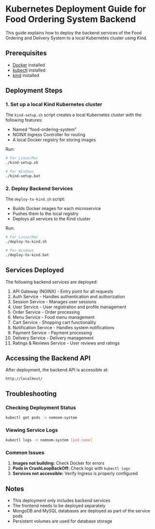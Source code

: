 # Kubernetes Deployment Guide for Food Ordering System Backend

This guide explains how to deploy the backend services of the Food Ordering and Delivery System to a local Kubernetes cluster using Kind.

## Prerequisites

- [Docker](https://docs.docker.com/get-docker/) installed
- [kubectl](https://kubernetes.io/docs/tasks/tools/) installed
- [kind](https://kind.sigs.k8s.io/docs/user/quick-start/#installation) installed

## Deployment Steps

### 1. Set up a local Kind Kubernetes cluster

The `kind-setup.sh` script creates a local Kubernetes cluster with the following features:
- Named "food-ordering-system"
- NGINX Ingress Controller for routing
- A local Docker registry for storing images

Run:
```bash
# For Linux/Mac
./kind-setup.sh

# For Windows
./kind-setup.bat
```

### 2. Deploy Backend Services

The `deploy-to-kind.sh` script:
- Builds Docker images for each microservice
- Pushes them to the local registry
- Deploys all services to the Kind cluster

Run:
```bash
# For Linux/Mac
./deploy-to-kind.sh

# For Windows
./deploy-to-kind.bat
```

## Services Deployed

The following backend services are deployed:
1. API Gateway (NGINX) - Entry point for all requests
2. Auth Service - Handles authentication and authorization
3. Session Service - Manages user sessions
4. User Service - User registration and profile management
5. Order Service - Order processing
6. Menu Service - Food menu management
7. Cart Service - Shopping cart functionality
8. Notification Service - Handles system notifications
9. Payment Service - Payment processing
10. Delivery Service - Delivery management
11. Ratings & Reviews Service - User reviews and ratings

## Accessing the Backend API

After deployment, the backend API is accessible at:
```
http://localhost/
```

## Troubleshooting

### Checking Deployment Status
```bash
kubectl get pods -n nomnom-system
```

### Viewing Service Logs
```bash
kubectl logs -n nomnom-system [pod-name]
```

### Common Issues

1. **Images not building:** Check Docker for errors
2. **Pods in CrashLoopBackOff:** Check logs with `kubectl logs`
3. **Services not accessible:** Verify Ingress is properly configured

## Notes

- This deployment only includes backend services
- The frontend needs to be deployed separately
- MongoDB and MySQL databases are deployed as part of the service pods
- Persistent volumes are used for database storage